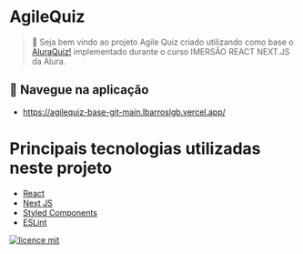 # AgileQuiz

> :rocket: Seja bem vindo ao projeto Agile Quiz criado utilizando como base o [AluraQuiz!](https://github.com/alura-challenges/aluraquiz-base) implementado durante o curso IMERSÃO REACT NEXT.JS da Alura.

## :pencil: Navegue na aplicação
- https://agilequiz-base-git-main.lbarroslgb.vercel.app/

# Principais tecnologias utilizadas neste projeto
- [React](https://pt-br.reactjs.org/docs/getting-started.html)
- [Next JS](https://nextjs.org/)
- [Styled Components](https://styled-components.com/)
- [ESLint](https://eslint.org/)

[![licence mit](https://img.shields.io/badge/licence-MIT-blue.svg?style=flat-square)](https://github.com/lbarroslgb/agilequiz-base)
